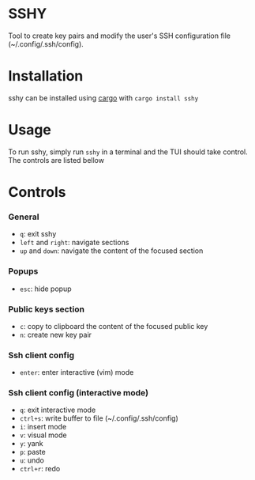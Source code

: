 # SSHY
Tool to create key pairs and modify the user's SSH configuration file (~/.config/.ssh/config).

# Installation
sshy can be installed using [cargo](https://doc.rust-lang.org/cargo/getting-started/installation.html) with `cargo install sshy`

# Usage
To run sshy, simply run `sshy` in a terminal and the TUI should take control.
The controls are listed bellow

# Controls

### General
- `q`: exit sshy
- `left` and `right`: navigate sections
- `up` and `down`: navigate the content of the focused section

### Popups
- `esc`: hide popup

### Public keys section
- `c`: copy to clipboard the content of the focused public key
- `n`: create new key pair

### Ssh client config
- `enter`: enter interactive (vim) mode

### Ssh client config (interactive mode)
- `q`: exit interactive mode
- `ctrl+s`: write buffer to file (~/.config/.ssh/config)
- `i`: insert mode
- `v`: visual mode
- `y`: yank
- `p`: paste
- `u`: undo
- `ctrl+r`: redo
